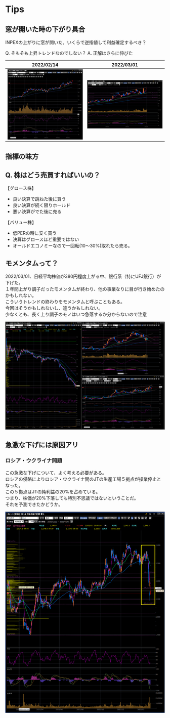 # Tips

## 窓が開いた時の下がり具合

INPEXの上がりに窓が開いた。いくらで逆指値して利益確定するべき？  

Q. そもそも上昇トレンドなのでしない？
A. 正解はさらに伸びた

|2022/02/14|2022/03/01|
|:--:|:--:|
|![INPEX](./inpex_220214.jpg)|![INPEX](./inpex_220301.png)|

## 指標の味方

## Q. 株はどう売買すればいいの？

【グロース株】

- 良い決算で跳ねた後に買う
- 良い決算が続く限りホールド
- 悪い決算がでた後に売る

【バリュー株】

- 低PERの時に安く買う
- 決算はグロースほど重要ではない
- オールドエコノミーなので一回転(10〜30%)取れたら売る。

## モメンタムって？

2022/03/01、日経平均株価が380円程度上がる中、銀行系（特にUFJ銀行）が下げた。  
１年間上がり調子だったモメンタムが終わり、他の事業なりに目が行き始めたのかもしれない。  
こういうトレンドの終わりをモメンタムと呼ぶこともある。  
今回はそうかもしれないし、違うかもしれない。  
少なくとも、長く上り調子のモノはいつ急落するか分からないので注意

![UFJ](./ufj_220301.png)

## 急激な下げには原因アリ

### ロシア・ウクライナ問題

この急激な下げについて、よく考える必要がある。  
ロシアの侵略によりロシア・ウクライナ間のJTの生産工場５拠点が操業停止となった。  
この５拠点はJTの純利益の20%を占めている。  
つまり、株価が20%下落しても特別不思議ではないということだ。  
それを予測できたかどうか。

![JT](./jt_220301.png)
